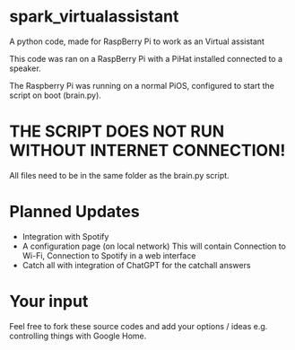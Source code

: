 # spark_virtualassistant
A python code, made for RaspBerry Pi to work as an Virtual assistant

This code was ran on a RaspBerry Pi with a PiHat installed connected to a speaker.

The Raspberry Pi was running on a normal PiOS, configured to start the script on boot (brain.py).

# THE SCRIPT DOES NOT RUN WITHOUT INTERNET CONNECTION! 

All files need to be in the same folder as the brain.py script.

# Planned Updates
- Integration with Spotify
- A configuration page (on local network)
  This will contain Connection to Wi-Fi, Connection to Spotify in a web interface
- Catch all with integration of ChatGPT for the catchall answers

# Your input

Feel free to fork these source codes and add your options / ideas e.g. controlling things with Google Home.



